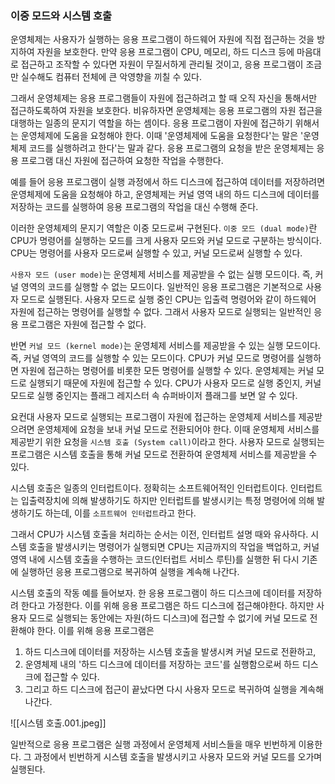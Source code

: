 ### 이중 모드와 시스템 호출
운영체제는 사용자가 실행하는 응용 프로그램이 하드웨어 자원에 직접 접근하는 것을 방지하여 자원을 보호한다. 만약 응용 프로그램이 CPU, 메모리, 하드 디스크 등에 마음대로 접근하고 조작할 수 있다면 자원이 무질서하게 관리될 것이고, 응용 프로그램이 조금만 실수해도 컴퓨터 전체에 큰 악영향을 끼칠 수 있다.

그래서 운영체제는 응용 프로그램들이 자원에 접근하려고 할 때 오직 자신을 통해서만 접근하도록하여 자원을 보호한다. 비유하자면 운영체제는 응용 프로그램의 자원 접근을 대행하는 일종의 문지기 역할을 하는 셈이다. 응용 프로그램이 자원에 접근하기 위해서는 운영체제에 도움을 요청해야 한다. 이때 '운영체제에 도움을 요청한다'는 말은 '운영체제 코드를 실행하려고 한다'는 말과 같다. 응용 프로그램의 요청을 받은 운영체제는 응용 프로그램 대신 자원에 접근하여 요청한 작업을 수행한다.

예를 들어 응용 프로그램이 실행 과정에서 하드 디스크에 접근하여 데이터를 저장하려면 운영체제에 도움을 요청해야 하고, 운영체제는 커널 영역 내의 하드 디스크에 데이터를 저장하는 코드를 실행하여 응용 프로그램의 작업을 대신 수행해 준다.

이러한 운영체제의 문지기 역할은 이중 모드로써 구현된다. `이중 모드 (dual mode)`란 CPU가 명령어를 실행하는 모드를 크게 사용자 모드와 커널 모드로 구분하는 방식이다. CPU는 명령어를 사용자 모드로써 실행할 수 있고, 커널 모드로써 실행할 수 있다.

`사용자 모드 (user mode)`는 운영체제 서비스를 제공받을 수 없는 실행 모드이다. 즉, 커널 영역의 코드를 실행할 수 없는 모드이다. 일반적인 응용 프로그램은 기본적으로 사용자 모드로 실행된다. 사용자 모드로 실행 중인 CPU는 입출력 명령어와 같이 하드웨어 자원에 접근하는 명령어를 실행할 수 없다. 그래서 사용자 모드로 실행되는 일반적인 응용 프로그램은 자원에 접근할 수 없다.

반면 `커널 모드 (kernel mode)`는 운영체제 서비스를 제공받을 수 있는 실행 모드이다. 즉, 커널 영역의 코드를 실행할 수 있는 모드이다. CPU가 커널 모드로 명령어를 실행하면 자원에 접근하는 명령어를 비롯한 모든 명령어를 실행할 수 있다. 운영체제는 커널 모드로 실행되기 때문에 자원에 접근할 수 있다. CPU가 사용자 모드로 실행 중인지, 커널 모드로 실행 중인지는 플래그 레지스터 속 슈퍼바이저 플래그를 보면 알 수 있다.

요컨대 사용자 모드로 실행되는 프로그램이 자원에 접근하는 운영체제 서비스를 제공받으려면 운영체제에 요청을 보내 커널 모드로 전환되어야 한다. 이때 운영체제 서비스를 제공받기 위한 요청을 `시스템 호출 (System call)`이라고 한다. 사용자 모드로 실행되는 프로그램은 시스템 호출을 통해 커널 모드로 전환하여 운영체제 서비스를 제공받을 수 있다.

시스템 호출은 일종의 인터럽트이다. 정확히는 소프트웨어적인 인터럽트이다. 인터럽트는 입출력장치에 의해 발생하기도 하지만 인터럽트를 발생시키는 특정 명령어에 의해 발생하기도 하는데, 이를 `소프트웨어 인터럽트`라고 한다.

그래서 CPU가 시스템 호출을 처리하는 순서는 이전, 인터럽트 설명 때와 유사하다. 시스템 호출을 발생시키는 명령어가 실행되면 CPU는 지금까지의 작업을 백업하고, 커널 영역 내에 시스템 호출을 수행하는 코드(인터럽트 서비스 루틴)를 실행한 뒤 다시 기존에 실행하던 응용 프로그램으로 복귀하여 실행을 계속해 나간다.

시스템 호출의 작동 예를 들어보자. 한 응용 프로그램이 하드 디스크에 데이터를 저장하려 한다고 가정한다. 이를 위해 응용 프로그램은 하드 디스크에 접근해야한다. 하지만 사용자 모드로 실행되는 동안에는 자원(하드 디스크)에 접근할 수 없기에 커널 모드로 전환해야 한다. 이를 위해 응용 프로그램은
1. 하드 디스크에 데이터를 저장하는 시스템 호출을 발생시켜 커널 모드로 전환하고,
2. 운영체제 내의 '하드 디스크에 데이터를 저장하는 코드'를 실행함으로써 하드 디스크에 접근할 수 있다.
3. 그리고 하드 디스크에 접근이 끝났다면 다시 사용자 모드로 복귀하여 실행을 계속해 나간다.

![[시스템 호출.001.jpeg]]

일반적으로 응용 프로그램은 실행 과정에서 운영체제 서비스들을 매우 빈번하게 이용한다. 그 과정에서 빈번하게 시스템 호출을 발생시키고 사용자 모드와 커널 모드를 오가며 실행된다.